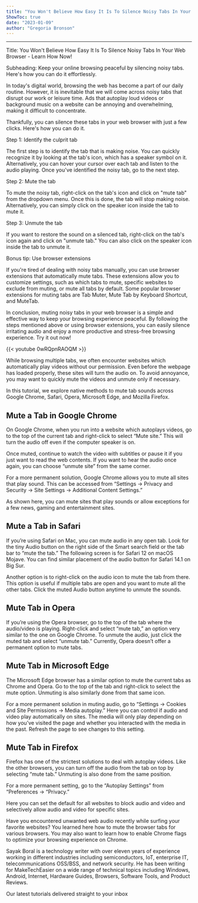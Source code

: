 ```yaml
---
title: "You Won't Believe How Easy It Is To Silence Noisy Tabs In Your Web Browser - Learn How Now!"
ShowToc: true 
date: "2023-01-09"
author: "Gregoria Bronson"
---
```

*****
Title: You Won't Believe How Easy It Is To Silence Noisy Tabs In Your Web Browser - Learn How Now!

Subheading: Keep your online browsing peaceful by silencing noisy tabs. Here's how you can do it effortlessly.

In today's digital world, browsing the web has become a part of our daily routine. However, it is inevitable that we will come across noisy tabs that disrupt our work or leisure time. Ads that autoplay loud videos or background music on a website can be annoying and overwhelming, making it difficult to concentrate.

Thankfully, you can silence these tabs in your web browser with just a few clicks. Here's how you can do it.

Step 1: Identify the culprit tab

The first step is to identify the tab that is making noise. You can quickly recognize it by looking at the tab's icon, which has a speaker symbol on it. Alternatively, you can hover your cursor over each tab and listen to the audio playing. Once you've identified the noisy tab, go to the next step.

Step 2: Mute the tab

To mute the noisy tab, right-click on the tab's icon and click on "mute tab" from the dropdown menu. Once this is done, the tab will stop making noise. Alternatively, you can simply click on the speaker icon inside the tab to mute it.

Step 3: Unmute the tab

If you want to restore the sound on a silenced tab, right-click on the tab's icon again and click on "unmute tab." You can also click on the speaker icon inside the tab to unmute it.

Bonus tip: Use browser extensions

If you're tired of dealing with noisy tabs manually, you can use browser extensions that automatically mute tabs. These extensions allow you to customize settings, such as which tabs to mute, specific websites to exclude from muting, or mute all tabs by default. Some popular browser extensions for muting tabs are Tab Muter, Mute Tab by Keyboard Shortcut, and MuteTab.

In conclusion, muting noisy tabs in your web browser is a simple and effective way to keep your browsing experience peaceful. By following the steps mentioned above or using browser extensions, you can easily silence irritating audio and enjoy a more productive and stress-free browsing experience. Try it out now!

{{< youtube 0wRQpnRAOQM >}} 



While browsing multiple tabs, we often encounter websites which automatically play videos without our permission. Even before the webpage has loaded properly, these sites will turn the audio on. To avoid annoyance, you may want to quickly mute the videos and unmute only if necessary. 
 
In this tutorial, we explore native methods to mute tab sounds across Google Chrome, Safari, Opera, Microsoft Edge, and Mozilla Firefox.
 
## Mute a Tab in Google Chrome 
 
On Google Chrome, when you run into a website which autoplays videos, go to the top of the current tab and right-click to select “Mute site.”  This will turn the audio off even if the computer speaker is on.
 
Once muted, continue to watch the video with subtitles or pause it if you just want to read the web contents. If you want to hear the audio once again, you can choose “unmute site” from the same corner.
 
For a more permanent solution, Google Chrome allows you to mute all sites that play sound. This can be accessed from “Settings -> Privacy and Security -> Site Settings -> Additional Content Settings.”
 
As shown here, you can mute sites that play sounds or allow exceptions for a few news, gaming and entertainment sites.
 
## Mute a Tab in Safari 
 
If you’re using Safari on Mac, you can mute audio in any open tab. Look for the tiny Audio button on the right side of the Smart search field or the tab bar to “mute the tab.” The following screen is for Safari 12 on macOS Mojave. You can find similar placement of the audio button for Safari 14.1 on Big Sur. 
 
Another option is to right-click on the audio icon to mute the tab from there. This option is useful if multiple tabs are open and you want to mute all the other tabs. Click the muted Audio button anytime to unmute the sounds. 
 
## Mute Tab in Opera
 
If you’re using the Opera browser, go to the top of the tab where the audio/video is playing. Right-click and select “mute tab,” an option very similar to the one on Google Chrome. To unmute the audio, just click the muted tab and select “unmute tab.” Currently, Opera doesn’t offer a permanent option to mute tabs.
 
## Mute Tab in Microsoft Edge 
 
The Microsoft Edge browser has a similar option to mute the current tabs as Chrome and Opera. Go to the top of the tab and right-click to select the mute option. Unmuting is also similarly done from that same icon.
 
For a more permanent solution in muting audio, go to “Settings -> Cookies and Site Permissions -> Media autoplay.” Here you can control if audio and video play automatically on sites. The media will only play depending on how you’ve visited the page and whether you interacted with the media in the past. Refresh the page to see changes to this setting.
 
## Mute Tab in Firefox 
 
Firefox has one of the strictest solutions to deal with autoplay videos. Like the other browsers, you can turn off the audio from the tab on top by selecting “mute tab.” Unmuting is also done from the same position.
 
For a more permanent setting, go to the “Autoplay Settings” from “Preferences -> “Privacy.”
 
Here you can set the default for all websites to block audio and video and selectively allow audio and video for specific sites.
 
Have you encountered unwanted web audio recently while surfing your favorite websites? You learned here how to mute the browser tabs for various browsers. You may also want to learn how to enable Chrome flags to optimize your browsing experience on Chrome.
 
Sayak Boral is a technology writer with over eleven years of experience working in different industries including semiconductors, IoT, enterprise IT, telecommunications OSS/BSS, and network security.  He has been writing for MakeTechEasier on a wide range of technical topics including Windows, Android, Internet, Hardware Guides, Browsers, Software Tools, and Product Reviews.
 
Our latest tutorials delivered straight to your inbox




